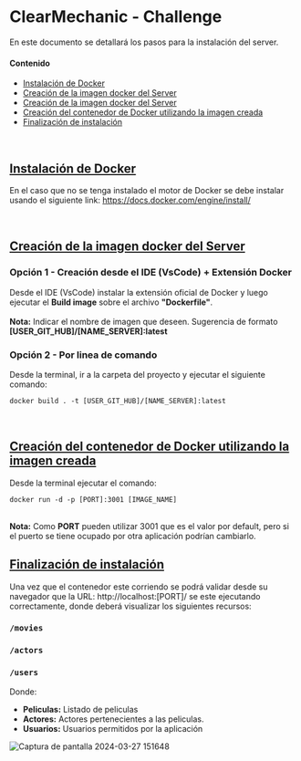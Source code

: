 # ClearMechanic - Challenge
En este documento se detallará los pasos para la instalación del server.

#### Contenido

- [Instalación de Docker](#instalación-de-docker)
- [Creación de la imagen docker del Server](#creación-de-la-imagen-docker-del-server)
- [Creación de la imagen docker del Server](#creación-de-la-imagen-docker-del-server)
- [Creación del contenedor de Docker utilizando la imagen creada](#creación-del-contenedor-de-docker-utilizando-la-imagen-creada)
- [Finalización de instalación](#finalización-de-instalación)
  
<br>

## [Instalación de Docker][toc]

En el caso que no se tenga instalado el motor de Docker se debe instalar usando el siguiente link: https://docs.docker.com/engine/install/

<br>

## [Creación de la imagen docker del Server][toc]

### Opción 1 - Creación desde el IDE (VsCode) + Extensión Docker

Desde el IDE (VsCode) instalar la extensión oficial de Docker y luego ejecutar el <b>Build image</b> sobre el archivo <b>"Dockerfile"</b>. </br></br>
<b>Nota:</b> Indicar el nombre de imagen que deseen. Sugerencia de formato <b>[USER_GIT_HUB]/[NAME_SERVER]:latest</b>

### Opción 2 - Por linea de comando

Desde la terminal, ir a la carpeta del proyecto y ejecutar el siguiente comando:
```
docker build . -t [USER_GIT_HUB]/[NAME_SERVER]:latest
```

<br>

## [Creación del contenedor de Docker utilizando la imagen creada][toc]

Desde la terminal ejecutar el comando: 
```\
docker run -d -p [PORT]:3001 [IMAGE_NAME]
```
</br>
<b>Nota:</b> Como <b>PORT</b> pueden utilizar 3001 que es el valor por default, pero si el puerto se tiene ocupado por otra aplicación podrían cambiarlo.

<br>

## [Finalización de instalación][toc]

Una vez que el contenedor este corriendo se podrá validar desde su navegador que la URL: http://localhost:[PORT]/ se este ejecutando correctamente, donde deberá visualizar los siguientes recursos: </br>

### `/movies`
###  `/actors`
###  `/users`

Donde: 
* <b>Peliculas:</b> Listado de peliculas
* <b>Actores:</b>  Actores pertenecientes a las peliculas.
* <b>Usuarios:</b> Usuarios permitidos por la aplicación


![Captura de pantalla 2024-03-27 151648](https://github.com/fmonte2022/extendeal_server/assets/104769503/e71ae5e4-8677-4de7-bd48-bb6b11fba942)

[toc]: #contenido "Ir a la tabla de contenidos"
